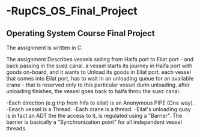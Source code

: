 # -RupCS_OS_Final_Project

## Operating System Course Final Project
The assignment is written in C. 

The assignment Describes vessels sailing from Haifa port to Eilat port - and back passing in the suez canal.
a vessel starts its journey in Haifa port with goods on-board, and it wants to Unload its goods in Eilat port.
each vessel that comes into Eilat port, has to wait in an unloading queue for an available crane - that is reserved only to this particular vessel durin unloading. 
after unloading finishes, the vessel goes back to haifa throu the suez canal. 

-Each direction (e.g trip from hifa to eilat) is an Anonymous PIPE (One way).
-Eeach vessel is a Thread.
-Each crane is a thread.
-Eilat's unloading quay is in fact an ADT the the access to it, is regulated using a "Barrier".
The barrier is basically a "Synchronization point" for all independent vessel threads.
